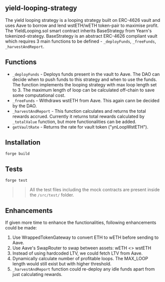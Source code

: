 ## yield-looping-strategy
The yield looping strategy is a looping strategy built on ERC-4626 vault and uses Aave to borrow and lend wstETH/wETH token-pair to maximise profit.  
The YieldLooping.sol smart contract inherits BaseStrategy from Yearn's tokenized-strategy. BaseStrategy is an abstract ERC-4626 compliant vault which requires 3 main functions to be defined - `_deployFunds`, `_freeFunds`, `_harvestAndReport`.  

## Functions
* `_deployFunds` - Deploys funds present in the vault to Aave. The DAO can decide when to push funds to this strategy and when to use the funds. The function implements the looping strategy with max loop length set to 3. The maximum length of loop can be calculated off-chain to save some computational cost.  
* `_freeFunds` - Withdraws wstETH from Aave. This again cann be decided by the DAO.  
* `_harvestAndReport` - This function calculates and returns the total rewards accrued. Currently it returns total rewards calculated by `_totalValue` function, but more functionalities can be added.  
* `getVaultRate` - Returns the rate for vault token ("ynLoopWstETH").  

## Installation
`forge build`

## Tests
`forge test`
>> All the test files including the mock contracts are present inside the `/src/test/` folder.  

## Enhancements
If given more time to enhance the functionalities, following enhancements could be made:
1. Use WrappedTokenGateway to convert ETH to wETH before sending to Aave.  
2. Use Aave's SwapRouter to swap between assets: wETH <> wstETH
3. Instead of using hardcoded LTV, we could fetch LTV from Aave.  
4. Dynamically calculate number of profitable loops. The MAX_LOOP length would still exist but with higher threshold.  
5. `_harvestAndReport` function could re-deploy any idle funds apart from just calculating rewards. 
